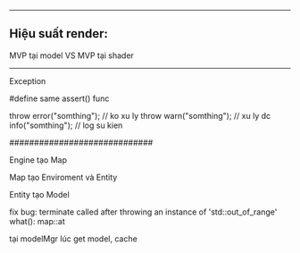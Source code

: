 
---

## Hiệu suất render:
MVP tại model VS MVP tại shader

---

Exception

#define same assert() func

throw error("somthing"); // ko xu ly
throw warn("somthing"); // xu ly dc
info("somthing"); // log su kien

#############################

Engine tạo Map

Map tạo Enviroment và Entity

Entity tạo Model



fix bug:
terminate called after throwing an instance of 'std::out_of_range'
  what():  map::at


tại modelMgr lúc get model, cache
